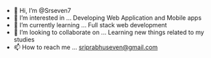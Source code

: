 - 👋 Hi, I’m @Srseven7
- 👀 I’m interested in ... Developing Web Application and Mobile apps 
- 🌱 I’m currently learning ... Full stack web development
- 💞️ I’m looking to collaborate on ... Learning new things related to my studies
- 📫 How to reach me ... sriprabhuseven@gmail.com

<!---
Srseven7/Srseven7 is a ✨ special ✨ repository because its `README.md` (this file) appears on your GitHub profile.
You can click the Preview link to take a look at your changes.
--->
